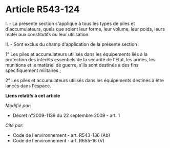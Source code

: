 # Article R543-124

I. - La présente section s'applique à tous les types de piles et d'accumulateurs, quels que soient leur forme, leur volume,
leur poids, leurs matériaux constitutifs ou leur utilisation. 

II. - Sont exclus du champ d'application de la présente section : 

1° Les piles et accumulateurs utilisés dans les équipements liés à la protection des intérêts essentiels de la sécurité de
l'Etat, les armes, les munitions et le matériel de guerre, s'ils sont destinés à des fins spécifiquement militaires ; 

2° Les piles et accumulateurs utilisés dans les équipements destinés à être lancés dans l'espace.

**Liens relatifs à cet article**

_Modifié par_:

  - Décret n°2009-1139 du 22 septembre 2009 - art. 1

_Cité par_:

  - Code de l'environnement - art. R543-136 (Ab)
  - Code de l'environnement - art. R655-16 (V)
